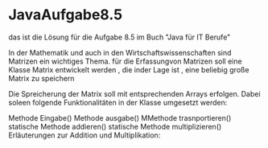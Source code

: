# JavaAufgabe8.5

das ist die Lösung für die Aufgabe 8.5 im Buch "Java für IT Berufe"

In der Mathematik  und auch in den Wirtschaftswissenschaften sind Matrizen ein wichtiges Thema.
für die Erfassungvon Matrizen soll eine Klasse Matrix entwickelt werden , die inder Lage ist , eine beliebig große Matrix zu speichern

Die Spreicherung der Matrix soll mit entsprechenden Arrays  erfolgen. Dabei soleen folgende Funktionalitäten in  der Klasse umgesetzt werden:

Methode Eingabe()
Methode ausgabe()
MMethode trasnportieren()
statische Methode addieren()
statische Methode multiplizieren()
Erläuterungen zur Addition und Multiplikation:

